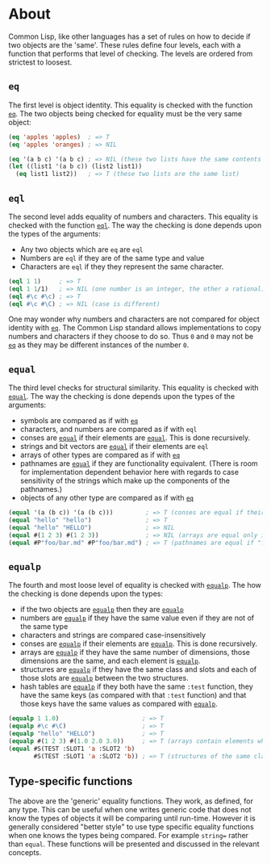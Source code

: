 # About

Common Lisp, like other languages has a set of rules on how to decide if two objects are the 'same'.
These rules define four levels, each with a function that performs that level of checking.
The levels are ordered from strictest to loosest.

## `eq`

The first level is object identity.
This equality is checked with the function [`eq`][hyper-eq].
The two objects being checked for equality must be the very same object:

```lisp
(eq 'apples 'apples)  ; => T
(eq 'apples 'oranges) ; => NIL

(eq '(a b c) '(a b c) ; => NIL (these two lists have the same contents but are not the same list)
(let ((list1 '(a b c)) (list2 list1)) 
  (eq list1 list2))   ; => T (these two lists are the same list)
```

## `eql`

The second level adds equality of numbers and characters.
This equality is checked with the function [`eql`][hyper-eql].
The way the checking is done depends upon the types of the arguments:

- Any two objects which are `eq` are `eql`
- Numbers are `eql` if they are of the same type and value
- Characters are `eql` if they they represent the same character.

```lisp
(eql 1 1)     ; => T
(eql 1 1/1)   ; => NIL (one number is an integer, the other a rational)
(eql #\c #\c) ; => T
(eql #\c #\C) ; => NIL (case is different)
```

One may wonder why numbers and characters are not compared for object identity with [`eq`][hyper-eq].
The Common Lisp standard allows implementations to copy numbers and characters if they choose to do so.
Thus `0` and `0` may not be [`eq`][hyper-eq] as they may be different instances of the number `0`.

## `equal`

The third level checks for structural similarity.
This equality is checked with [`equal`][hyper-equal].
The way the checking is done depends upon the types of the arguments:

- symbols are compared as if with [`eq`][hyper-eq]
- characters, and numbers are compared as if with `eql`
- conses are [`equal`][hyper-equal] if their elements are [`equal`][hyper-equal].
This is done recursively.
- strings and bit vectors are [`equal`][hyper-equal] if their elements are `eql`
- arrays of other types are compared as if with [`eq`][hyper-eq]
- pathnames are [`equal`][hyper-equal] if they are functionality equivalent.
(There is room for implementation dependent behavior here with regards to case sensitivity of the strings which make up the components of the pathnames.)
- objects of any other type are compared as if with [`eq`][hyper-eq]

```lisp
(equal '(a (b c)) '(a (b c)))         ; => T (conses are equal if their contents are equal)
(equal "hello" "hello")               ; => T
(equal "hello" "HELLO")               ; => NIL
(equal #(1 2 3) #(1 2 3))             ; => NIL (arrays are equal only if eq)
(equal #P"foo/bar.md" #P"foo/bar.md") ; => T (pathnames are equal if "functionally equivalent"
```

## `equalp`

The fourth and most loose level of equality is checked with [`equalp`][hyper-equalp].
The how the checking is done depends upon the types:

- if the two objects are [`equalp`][hyper-equalp] then they are [`equalp`][hyper-equalp]
- numbers are [`equalp`][hyper-equalp] if they have the same value even if they are not of the same type
- characters and strings are compared case-insensitively
- conses are [`equalp`][hyper-equalp] if their elements are [`equalp`][hyper-equalp].
This is done recursively.
- arrays are [`equalp`][hyper-equalp] if they have the same number of dimensions, those dimensions are the same, and each element is [`equalp`][hyper-equalp].
- structures are [`equalp`][hyper-equalp] if they have the same class and slots and each of those slots are [`equalp`][hyper-equalp] between the two structures.
- hash tables are [`equalp`][hyper-equalp] if they both have the same `:test` function, they have the same keys (as compared with that `:test` function) and that those keys have the same values as compared with [`equalp`][hyper-equalp].

```lisp
(equalp 1 1.0)                       ; => T
(equalp #\c #\C)                     ; => T
(equalp "hello" "HELLO")             ; => T
(equalp #(1 2 3) #(1.0 2.0 3.0))     ; => T (arrays contain elements which are `equalp`)
(equal #S(TEST :SLOT1 'a :SLOT2 'b) 
       #S(TEST :SLOT1 'a :SLOT2 'b)) ; => T (structures of the same class with slots that have values which are `equalp`)
```

## Type-specific functions

The above are the 'generic' equality functions.
They work, as defined, for any type.
This can be useful when one writes generic code that does not know the types of objects it will be comparing until run-time.
However it is generally considered "better style" to use type specific equality functions when one knows the types being compared.
For example `string=` rather than `equal`.
These functions will be presented and discussed in the relevant concepts.

[hyper-eq]: http://www.lispworks.com/documentation/HyperSpec/Body/f_eq.htm
[hyper-eql]: http://www.lispworks.com/documentation/HyperSpec/Body/f_eql.htm
[hyper-equal]: http://www.lispworks.com/documentation/HyperSpec/Body/f_equal.htm
[hyper-equalp]: http://www.lispworks.com/documentation/HyperSpec/Body/f_equalp.htm
